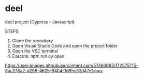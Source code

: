 # deel
deel project (Cypress - Javascript)

STEPS 

1.	Clone the repository
2.	Open Visual Studio Code and open the project folder
3.	Open the VSC terminal
4.	Execute: npm run cy:open



https://user-images.githubusercontent.com/57460685/172575715-8ac278a2-d298-4625-9404-1d95c33d47e1.mov

